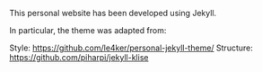 This personal website has been developed using Jekyll.

In particular, the theme was adapted from:

Style: https://github.com/le4ker/personal-jekyll-theme/
Structure: https://github.com/piharpi/jekyll-klise